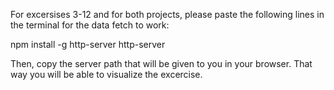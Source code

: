 For excersises 3-12 and for both projects, please paste the following lines in the terminal for the data fetch to work:

npm install -g http-server
http-server

Then, copy the server path that will be given to you in your browser. That way you will be able to visualize the excercise.
